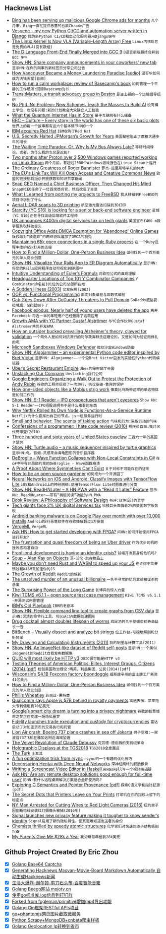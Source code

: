 ## Hacknews List


- [Bing has been serving up malicious Google Chrome ads for months](https://www.forbes.com/sites/jasonevangelho/2018/10/27/stop-using-microsoft-edge-to-download-chrome-unless-you-want-malware/)  `几个月来，Bing一直在提供恶意的谷歌Chrome广告`
- [Vespene – my new Python CI/CD and automation server written in Django](http://docs.vespene.io)  `我的新Python CI/CD和自动化服务器用Django编写`
- [The Linux Kernel Is Now VLA (Variable-Length Array) Free](https://www.phoronix.com/scan.php?page=news_item&amp;px=Linux-Kills-The-VLA)  `Linux内核现在是免费的VLA(变长数组)`
- [The D Language Front-End Finally Merged into GCC 9](https://www.phoronix.com/scan.php?page=news_item&amp;px=GCC-9-Merges-D-Language)  `D语言前端最终合并到GCC 9中`
- [Show HN: Share company announcements in your coworkers&#39; new tab](https://sametab.com)  `显示HN:在你的同事的新标签页分享公司公告`
- [How Vancouver Became a Money Laundering Paradise [audio]](http://www.canadalandshow.com/podcast/how-vancouver-became-a-money-laundering-paradise/)  `温哥华如何成为洗钱天堂[音频]`
- [How to run a calm workplace: review of Basecamp&#39;s book](https://www.economist.com/business/2018/10/06/how-to-run-a-calm-workplace)  `如何管理一个平静的工作场所:回顾Basecamp的书`
- [TransitMatters, a transit advocacy group in Boston](https://www.politico.com/magazine/story/2018/10/25/what-works-boston-transit-221839)  `是波士顿的一个运输倡导组织`
- [No Phd, No Problem: New Schemes Teach the Masses to Build AI](https://www.economist.com/business/2018/10/27/new-schemes-teach-the-masses-to-build-ai)  `没有博士学位，也没有问题:新的计划教会大众建立人工智能`
- [What the Quantum Internet Has in Store](https://www.scientificamerican.com/article/here-rsquo-s-what-the-quantum-internet-has-in-store/)  `量子互联网有什么储备`
- [BBC – Culture – Every story in the world has one of these six basic plots](http://www.bbc.com/culture/story/20180525-every-story-in-the-world-has-one-of-these-six-basic-plots)  `世界上的每一个故事都有这六个基本情节中的一个`
- [IBM acquires Red Hat](https://www.redhat.com/en/blog/red-hat-ibm-creating-leading-hybrid-cloud-provider)  `IBM收购了Red Hat`
- [U.S. Secretly Halted JPMorgan’s Growth for Years](https://www.bloomberg.com/news/articles/2018-10-26/jpmorgan-s-secret-punishment-u-s-halted-its-growth-for-years?srnd=premium)  `美国秘密阻止了摩根大通多年的增长`
- [The Waiting Time Paradox, Or, Why Is My Bus Always Late?](http://jakevdp.github.io/blog/2018/09/13/waiting-time-paradox/)  `等待时间悖论，或者，为什么我的车总是迟到?`
- [Two months after Proton over 2,500 Windows games reported working on Linux Steam](https://www.protondb.com)  `两个月前，有超过2500个Windows游戏报告在Linux Steam上运行`
- [The Ordinary Greatness of Roger Bannister](https://www.newyorker.com/sports/postscript/the-ordinary-greatness-of-roger-bannister)  `罗杰·班尼斯特平凡的伟大`
- [The EU&#39;s Link Tax Will Kill Open Access and Creative Commons News](https://www.eff.org/deeplinks/2018/10/eus-link-tax-will-kill-open-access-and-creative-commons-news)  `欧盟的链接税将扼杀开放获取和知识共享新闻`
- [Snap CEO Named a Chief Business Officer, Then Changed His Mind](https://www.bloomberg.com/news/articles/2018-10-29/snap-ceo-hired-a-chief-business-officer-then-changed-his-mind)  `Snap的CEO任命了一位首席商务官，然后改变了主意`
- [What I Learned from porting my projects to FreeBSD](https://github.com/shlomif/what-i-learned-from-porting-to-freebsd)  `我从移植到FreeBSD的项目中学到了什么`
- [Aerial LIDAR scans to 3D printing](https://github.com/marian42/pointcloudprinter)  `航空激光雷达扫描到3D打印`
- [Starcity (YC S16) is looking for a senior back-end software engineer](https://starcity.com/careers/2f0058c7-b3ab-4538-8366-7f7d95118227)  `星城(YC S16)正在寻找高级后端软件工程师`
- [UK announces £400m digital services tax on tech giants](https://www.theguardian.com/politics/blog/live/2018/oct/29/budget-2018-government-insists-no-deal-brexit-wont-stop-nhs-getting-20bn-despite-hammonds-warnings-politics-live)  `英国宣布£400 m数字服务税科技巨头`
- [Copyright Office Adds DMCA Exemption for &#39;Abandoned&#39; Online Games](https://torrentfreak.com/copyright-office-adds-dmca-exemption-for-abandoned-online-games-181026/)  `版权局对“被遗弃”的网络游戏增加了DMCA的豁免`
- [Maintaining 65k open connections in a single Ruby process](http://www.wjwh.eu/posts/2018-10-29-double-hijack.html)  `在一个Ruby进程中维护65k打开的连接`
- [How to Find a Million-Dollar, One-Person Business Idea](https://www.forbes.com/sites/elainepofeldt/2017/05/27/how-to-find-your-million-dollar-business-idea-by-tapping-new-census-data)  `如何找到一个百万美元的单人商业创意`
- [Show HN: Visualize Your Rails App to ER Diagram Automatically](https://www.holistics.io/blog/visualize-rails-database-to-erd-diagram/)  `显示HN:将您的Rails应用程序自动可视化到ER图中`
- [Intuitive Understanding of Euler’s Formula](https://betterexplained.com/articles/intuitive-understanding-of-eulers-formula/)  `对欧拉公式的直观理解`
- [Headquarter Locations of Top 101 Y Combinator Companies](https://merchantmachine.co.uk/yc-101/)  `Y Combinator排名前101位的公司总部所在地`
- [A Sudden Illness (2003)](https://www.newyorker.com/magazine/2003/07/07/a-sudden-illness)  `突发疾病(2003)`
- [OOP vs. Functional Programming](https://blog.cleancoder.com/uncle-bob/2014/11/24/FPvsOO.html)  `面向对象编程与函数式编程`
- [Gab Goes Down After GoDaddy Threatens to Pull Domain](https://www.theverge.com/2018/10/28/18036520/gab-down-godaddy-domain-blocked)  `GoDaddy威胁要拉域后，Gab就倒下了`
- [Facebook exodus: Nearly half of young users have deleted the app](https://www.cnbc.com/2018/09/05/facebook-exodus-44-percent-of-americans-age-18-29-have-deleted-app.html)  `离开Facebook:将近一半的年轻用户已经删除了这款应用`
- [Growth AMA with YC Partner Gustaf Alströmer](https://blog.ycombinator.com/growth-ama-with-yc-partner-gustaf-alstromer/)  `与YC合作伙伴Gustaf Alstromer共同开发AMA`
- [How an outsider bucked prevailing Alzheimer&#39;s theory, clawed for validation](https://www.statnews.com/2018/10/29/alzheimers-research-outsider-bucked-prevailing-theory/)  `一个局外人是如何对抗流行的阿尔茨海默氏症理论的，又是如何为验证而挣扎的呢`
- [Microsoft Sandboxes Windows Defender](https://www.bleepingcomputer.com/news/microsoft/microsoft-sandboxes-windows-defender/)  `微软沙盒Windows防御`
- [Show HN: Algojammer – an experimental Python code editor inspired by Bret Victor](https://github.com/ChrisKnott/Algojammer)  `显示HN: Algojammer——一个受Bret Victor启发的实验性Python代码编辑器`
- [Uber’s Secret Restaurant Empire](https://www.bloomberg.com/news/articles/2018-10-24/uber-s-secret-empire-of-virtual-restaurants)  `Uber的秘密餐厅帝国`
- [Unslacking Our Company](https://beberlei.de/2018/10/28/unslacking_tideways_company.html)  `Unslacking我们公司`
- [Google Engineers Organizing a Walk Out to Protest the Protection of Andy Rubin](https://www.buzzfeednews.com/article/carolineodonovan/googles-female-engineers-walkout-sexual-harassment)  `谷歌的工程师组织了一次游行，抗议安迪·鲁宾的保护`
- [How one-sided objects like a Mobius strip work](http://www.bbc.com/future/story/20181026-how-one-sided-objects-like-a-mobius-strip-work)  `像莫比乌斯带这样的单边物体是如何工作的`
- [Show HN: S-1 Reader – IPO prospectuses that aren&#39;t eyesores](http://www.s1reader.com)  `Show HN: S-1 Reader——IPO招股说明书不是什么难看的东西`
- [Why Netflix Rolled Its Own Node.js Functions-As-a-Service Runtime](https://thenewstack.io/why-netflix-rolled-its-own-node-js-functions-as-a-service-runtime/)  `Netflix为什么要推出自己的节点。js一组服务运行时`
- [Smell and behavior: The scents of taking action](https://phys.org/news/2018-10-behavior-scents-action.html)  `气味和行为:采取行动的气味`
- [Confessions of a programmer: I hate code review (2010)](https://blog.nelhage.com/2010/06/i-hate-code-review/)  `程序员自白:我讨厌代码审查(2010)`
- [Three hundred and sixty years of United States caselaw](https://case.law/)  `三百六十年的美国卡瑟劳`
- [Show HN: Turtle.audio – a music sequencer inspired by turtle graphics](http://turtle.audio)  `显示HN:龟。音频-灵感来自海龟图形的音乐音序器`
- [DeBroglie – Wave Function Collapse with Non-Local Constraints in C#](https://boristhebrave.github.io/DeBroglie/)  `在c#中带有非局部约束的DeBroglie - Wave函数崩溃`
- [A Proof About Where Symmetries Can’t Exist](https://www.quantamagazine.org/a-proof-about-where-symmetries-cant-exist-20181023/)  `关于对称不可能存在的证明`
- [How to be an open source gardener](https://words.steveklabnik.com/how-to-be-an-open-source-gardener)  `如何成为一个开源园丁`
- [Neural Networks on iOS and Android: Classify Images with TensorFlow Lite](https://heartbeat.fritz.ai/neural-networks-on-mobile-devices-with-tensorflow-lite-a-tutorial-85b41f53230c)  `iOS和Android上的神经网络:使用TensorFlow Lite对图像进行分类`
- [Show HN: ReadHNLater – A HN PWA with a “Read It Later” Feature](https://github.com/brapifra/readhnlater-pwa)  `显示HN: ReadHNLater——带有“稍后阅读”功能的HN PWA`
- [Book Review: A Philosophy of Software Design](http://www.pathsensitive.com/2018/10/book-review-philosophy-of-software.html)  `书评:软件设计的哲学`
- [Tech giants face 2% UK digital services tax](https://www.bbc.com/news/business-46023450)  `科技巨头面临着2%的英国数字服务税`
- [Android banking malware is on Google Play over month with over 10,000 installs](https://lukasstefanko.com/2018/10/android-banking-malware-found-on-google-play-with-over-10000-installs-targets-brazil.html)  `Android银行恶意软件在谷歌播放超过1万安装`
- [VergeML](https://github.com/vergeml/vergeml)  `VergeML`
- [Ask HN: How to get started developing with FPGA?](item?id=18323236)  `问HN:如何开始使用FPGA进行开发?`
- [The frustration and quasi freedom of being an Uber driver](https://slate.com/news-and-politics/2018/10/uber-lyft-uberland-algorithms.html)  `作为优步司机的挫败感和准自由`
- [Front-end development is having an identity crisis?](https://dev.to/assaultoustudios/is-front-end-development-having-an-identitycrisis-2224)  `前端开发有身份危机吗?`
- [Soup – Alan Kay on Objects](http://blog.fogus.me/2018/10/25/soup/)  `汤-艾伦·凯在物品上`
- [Maybe you don&#39;t need Rust and WASM to speed up your JS](https://mrale.ph/blog/2018/02/03/maybe-you-dont-need-rust-to-speed-up-your-js.html#getting-the-code)  `也许你不需要锈蚀和WASM来加速你的JS`
- [The Growth of Reddit](https://blog.quillbot.com/subreddit-growth-over-time/)  `Reddit的成长`
- [The unsolved murder of an unusual billionaire](https://www.bloomberg.com/features/2018-apotex-billionaire-murder/)  `一名不寻常的亿万富翁被谋杀的悬案`
- [The Surprising Power of the Long Game](https://fs.blog/2018/10/long-game/)  `长博弈的惊人力量`
- [Kiwi TCMS v6.1.1 – open source test case management](http://kiwitcms.org/blog/kiwi-tcms-team/2018/10/29/kiwi-tcms-611/#.W9cT-zibUb0.hackernews)  `Kiwi TCMS v6.1.1 -开源测试用例管理`
- [IBM’s Old Playbook](https://stratechery.com/2018/ibms-old-playbook/)  `IBM的老剧本`
- [Show HN: Flexible command line tool to create graphs from CSV data](https://github.com/mcastorina/graph-cli)  `显示HN:灵活的命令行工具，可以从CSV数据创建图形`
- [Drug cocktail almost doubles lifespan of worms](https://www.sciencedaily.com/releases/2018/10/181022122926.htm)  `鸡尾酒药几乎使蠕虫的寿命延长一倍`
- [BitBench – Visually dissect and analyze bit strings](https://github.com/zuckschwerdt/bitbench)  `位工作台-可视地解剖和分析位串`
- [My Drawing and Calculating Instruments (2011)](http://www.petergh.f2s.com/instruments2.html)  `我的制图与计算工具(2011)`
- [Show HN: An ImageNet-like dataset of Reddit self-posts](http://www.evolution.ai/blog/page/5/an-imagenet-like-text-classification-task-based-on-reddit-posts/)  `显示HN:一个类似imagenet的Reddit自我发布数据集`
- [QUIC will most likely be HTTP v3](https://mailarchive.ietf.org/arch/msg/quic/RLRs4nB1lwFCZ_7k0iuz0ZBa35s)  `QUIC很可能是HTTP v3`
- [Testing Theories of American Politics: Elites, Interest Groups, Citizens (2014) [pdf]](https://scholar.princeton.edu/sites/default/files/mgilens/files/gilens_and_page_2014_-testing_theories_of_american_politics.doc.pdf)  `检验美国政治理论:精英、利益集团、公民(2014)[pdf]`
- [Wisconsin’s $4.1B Foxconn factory boondoggle](https://www.theverge.com/2018/10/29/18027032/foxconn-wisconsin-plant-jobs-deal-subsidy-governor-scott-walker)  `威斯康辛州的富士康工厂耗资41亿美元`
- [How to Find a Million-Dollar, One-Person Business Idea](https://www.forbes.com/sites/elainepofeldt/2017/05/27/how-to-find-your-million-dollar-business-idea-by-tapping-new-census-data/#637972ea43d9)  `如何找到一个百万美元的单人商业创意`
- [Phillis Wheatley](https://en.wikipedia.org/wiki/Phillis_Wheatley)  `菲丽丝·惠特蕾`
- [Qualcomm says Apple is $7B behind in royalty payments](https://www.bloomberg.com/news/articles/2018-10-26/qualcomm-says-apple-is-7-billion-behind-in-royalty-payments)  `高通表示，苹果拖欠专利使用费70亿美元`
- [Google’s smart city dream is turning into a privacy nightmare](https://www.engadget.com/2018/10/26/sidewalk-labs-ann-cavoukian-smart-city/)  `谷歌的智慧城市之梦正在变成一场隐私噩梦`
- [Fidelity launches trade execution and custody for cryptocurrencies](https://www.cnbc.com/2018/10/15/fidelity-launches-trade-execution-and-custody-for-cryptocurrencies.html)  `富达启动了对加密货币的交易执行和托管`
- [Lion Air crash: Boeing 737 plane crashes in sea off Jakarta](https://www.bbc.com/news/world-asia-46014463)  `狮子空难:一架波音737飞机在雅加达附近海域坠毁`
- [The Velvet Revolution of Claude Debussy](https://www.newyorker.com/magazine/2018/10/29/the-velvet-revolution-of-claude-debussy)  `克劳德·德彪西的天鹅绒革命`
- [Holographic Displays at the TGS2018](https://boilingsteam.com/tgs-2018-amazing-holographic-displays/)  `TGS2018全息展览`
- [The Turk](https://en.wikipedia.org/wiki/The_Turk?wprov=sfla1)  `土耳其`
- [A fun optimization trick from rsync](https://blog.plover.com/prog/switch-case-optimization.html)  `rsync的一个有趣的优化技巧`
- [Decensoring Hentai with Deep Neural Networks](https://github.com/deeppomf/DeepCreamPy)  `深神经网络的脱胎换骨`
- [Writing a Screencast Video Editor in Haskell](https://wickstrom.tech/programming/2018/10/26/writing-a-screencast-video-editor-in-haskell.html)  `用Haskell写一个视频编辑器`
- [Ask HN: Are any remote desktop solutions good enough for full-time use?](item?id=18326030)  `问HN:有什么远程桌面解决方案适合全职使用吗?`
- [Exploring C Semantics and Pointer Provenance [pdf]](https://www.cl.cam.ac.uk/~pes20/cerberus/top-Cerberus-draft.pdf)  `探索C语义学和指针起源[pdf]`
- [The Secret Dots that Printers Leave on Your Prints](https://en.wikipedia.org/wiki/Machine_Identification_Code)  `打印机在你的指纹上留下的秘密点`
- [NY Man Arrested for Cutting Wires to Red Light Cameras (2016)](https://newsmaven.io/pinacnews/courtroom-files/ny-man-arrested-for-cutting-wires-to-red-light-cameras-exposing-revenue-scheme-TmvQ7-MX9U-VXG26D11tdg/)  `纽约男子因割断电线安装红灯摄像头被捕(2016年)`
- [Signal launches new privacy feature making it tougher to know sender’s identity](https://techcrunch.com/2018/10/29/signal-sealed-sender-feature-messaging-security/)  `Signal启用了新的隐私特性，使其更难知道发送者的身份`
- [Chemists thrilled by speedy atomic structures](https://www.nature.com/articles/d41586-018-07213-3)  `化学家们对快速的原子结构感到兴奋`
- [My Parents Give Me $28k a Year](https://www.ejroller.com/2018/10/25/my-parents-give-me-28000-a-year/)  `我父母每年给我28k美元`

## Github Project Created By Eric Zhou

- [x] [Golang Base64 Captcha](https://github.com/mojocn/base64Captcha)
- [x] [Generating Hacknews Maoyan-Movie-Board Markdown Automatically 自动生成Hacknews新闻](https://github.com/dejavuzhou/md-genie)
- [x] [生活大爆炸-谢尔顿-剪刀石头布-百度智能音箱](https://github.com/mojocn/dueros-bang-game)
- [x] [Golang Beego网站 mojotv.cn](https://github.com/mojocn/www.mojotv.cn)
- [x] [使用go标准库,log信息到钉钉群](https://github.com/mojocn/dooger)
- [x] [Forked from fogleman/primitive增加mp4导出功能](https://github.com/mojocn/primitive)
- [x] [Golang Gin框架RESTful APIs项目](https://github.com/JJJJJJJerk/ezier-golang-web-api-framework)
- [x] [go+phantomjs网页图片截取微服务](https://github.com/mojocn/screen_shot)
- [x] [Python Scrapy+MongoDB+cnbeta爬虫样板](https://github.com/mojocn/scrapy_mongodb_boilerplate_cnbeta)
- [x] [Golang Geolocation Ip转换到省市](https://github.com/mojocn/ip2location)